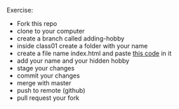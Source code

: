 Exercise:

- Fork this repo
- clone to your computer
- create a branch called adding-hobby
- inside class01 create a folder with your name
- create a file name index.html and paste [this code](https://repl.it/@osamaabdullah/recoded-exercise) in it
- add your name and your hidden hobby
- stage your changes
- commit your changes
- merge with master
- push to remote (github)
- pull request your fork
